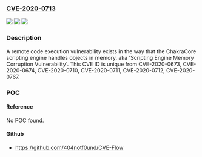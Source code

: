 ### [CVE-2020-0713](https://cve.mitre.org/cgi-bin/cvename.cgi?name=CVE-2020-0713)
![](https://img.shields.io/static/v1?label=Product&message=Microsoft%20Edge%20(EdgeHTML-based)%20on%20Windows%2010%20Version%201909%20for%20ARM64-based%20Systems&color=blue)
![](https://img.shields.io/static/v1?label=Version&message=n%2Fa&color=blue)
![](https://img.shields.io/static/v1?label=Vulnerability&message=Remote%20Code%20Execution&color=brighgreen)

### Description

A remote code execution vulnerability exists in the way that the ChakraCore scripting engine handles objects in memory, aka 'Scripting Engine Memory Corruption Vulnerability'. This CVE ID is unique from CVE-2020-0673, CVE-2020-0674, CVE-2020-0710, CVE-2020-0711, CVE-2020-0712, CVE-2020-0767.

### POC

#### Reference
No POC found.

#### Github
- https://github.com/404notf0und/CVE-Flow


